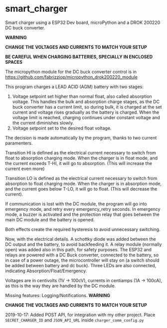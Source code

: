 # smart_charger
Smart charger using a ESP32 Dev board, microPython and a DROK 200220 DC buck converter.

**WARNING**

**CHANGE THE VOLTAGES AND CURRENTS TO MATCH YOUR SETUP**

**BE CAREFUL WHEN CHARGING BATTERIES, SPECIALLY IN ENCLOSED SPACES**

The micropython module for the DC buck converter control is in https://github.com/fabrizziop/micropython_drok200220_module

This program charges a LEAD ACID (AGM) battery with two stages:

1. Voltage setpoint set higher than normal float, also called absorption voltage. This handles the bulk and absorption charge stages, as the DC buck converter has a current limit, so during bulk, it is charged at the set current and voltage rises gradually as the battery is charged. When the voltage limit is reached, charging continues under constant voltage and the current diminishes slowly.
2. Voltage setpoint set to the desired float voltage.

The decision is made automatically by the program, thanks to two current paramenters. 

Transition HI is defined as the electrical current necessary to switch from float to absorption charging mode. When the charger is in float mode, and the current exceeds T-HI, it will go to absorption. (This will increase the current even more)

Transition LO is defined as the electrical current necessary to switch from absorption to float charging mode. When the charger is in absorption mode, and the current goes below T-LO, it will go to float. (This will decrease the current).

If communication is lost with the DC module, the program will go into emergency mode, and retry every emergency_retry seconds. In emergency mode, a buzzer is activated and the protection relay that goes between the main DC module and the battery is opened.

Both effects create the required hysteresis to avoid unnecessary switching.

Now, with the electrical details. A schottky diode was added between the DC output and the battery, to avoid backfeeding it. A relay module (normally open) was added also in this path, for safety purposes. The ESP32 and relays are powered with a DC Buck converter, connected to the battery, so in case of a power outage, the microcontroller will stay on (a switch should be added between battery and dc buck). Three LEDs are also connected, indicating Absorption/Float/Emergency.

Voltages are in centivolts (1V -> 100cV), currents in centiamps (1A -> 100cA), as this is the way they are handled by the DC module.

Missing features: Logging/Notifications.
**WARNING**

**CHANGE THE VOLTAGES AND CURRENTS TO MATCH YOUR SETUP**

2019-10-17: Added POST API, for integration with my other project. Place `SECRET_CHARGER_ID` and `JSON_API_URL` inside `charger_comm_config.py`
